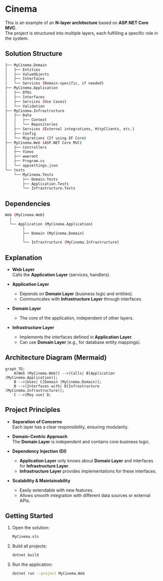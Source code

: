 # Cinema

This is an example of an **N-layer architecture** based on **ASP.NET Core MVC**.  
The project is structured into multiple layers, each fulfilling a specific role in the system.

## Solution Structure

```bash
├── MyCinema.Domain
│   ├── Entities
│   ├── ValueObjects
│   ├── Interfaces
│   └── Services (Domain-specific, if needed)
├── MyCinema.Application
│   ├── DTOs
│   ├── Interfaces
│   ├── Services (Use Cases)
│   └── Validation
├── MyCinema.Infrastructure
│   ├── Data
│   │   ├── Context
│   │   └── Repositories
│   ├── Services (External integrations, HttpClients, etc.)
│   ├── Config
│   └── Migrations (If using EF Core)
├── MyCinema.Web (ASP.NET Core MVC)
│   ├── Controllers
│   ├── Views
│   ├── wwwroot
│   ├── Program.cs
│   └── appsettings.json
└── tests
    └── MyCinema.Tests
        ├── Domain.Tests
        ├── Application.Tests
        └── Infrastructure.Tests
```

## Dependencies

```bash
Web (MyCinema.Web)
  │
  └── Application (MyCinema.Application)
        │
        ├── Domain (MyCinema.Domain)
        │
        └── Infrastructure (MyCinema.Infrastructure)
```

## Explanation

- **Web Layer**  
  Calls the **Application Layer** (services, handlers).

- **Application Layer**  
  - Depends on **Domain Layer** (business logic and entities).  
  - Communicates with **Infrastructure Layer** through interfaces.

- **Domain Layer**  
  - The core of the application, independent of other layers.

- **Infrastructure Layer**  
  - Implements the interfaces defined in **Application Layer**.  
  - Can use **Domain Layer** (e.g., for database entity mappings).

## Architecture Diagram (Mermaid)

```mermaid
graph TD;
    A[Web (MyCinema.Web)] -->|Calls| B[Application (MyCinema.Application)];
    B -->|Uses| C[Domain (MyCinema.Domain)];
    B -->|Interfaces with| D[Infrastructure (MyCinema.Infrastructure)];
    C -->|May use| D;
```

## Project Principles

- **Separation of Concerns**  
  Each layer has a clear responsibility, ensuring modularity.

- **Domain-Centric Approach**  
  The **Domain Layer** is independent and contains core business logic.

- **Dependency Injection (DI)**  
  - **Application Layer** only knows about **Domain Layer** and interfaces for **Infrastructure Layer**.  
  - **Infrastructure Layer** provides implementations for these interfaces.

- **Scalability & Maintainability**  
  - Easily extendable with new features.  
  - Allows smooth integration with different data sources or external APIs.

## Getting Started

1. Open the solution:  
   ```bash
   MyCinema.sln
   ```

2. Build all projects:  
   ```bash
   dotnet build
   ```

3. Run the application:  
   ```bash
   dotnet run --project MyCinema.Web
   ```
